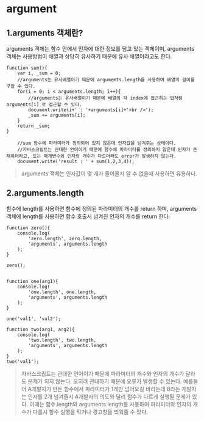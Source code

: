 # argument

## 1.arguments 객체란?

arguments 객체는 함수 안에서 인자에 대한 정보를 담고 있는 객체이며, arguments 객체는 사용방법이 배열과 상당히 유사하기 때문에 유사 배열이라고도 한다. 

```
function sum(){
    var i, _sum = 0;    
    //arguments는 유사배열이기 때문에 argumemts.length를 사용하여 배열의 길이를 구할 수 있다. 
    for(i = 0; i < arguments.length; i++){
        //arguments는 유사배열이기 때문에 배열의 각 index에 접근하는 법처럼 arguments[i] 로 접근할 수 있다.
        document.write(i+' : '+arguments[i]+'<br />');
        _sum += arguments[i];
    }   
    return _sum;
}

    //sum 함수에 파라미터가 정의되어 있지 않은데 인자값을 넘겨주는 상태이다.
    //자바스크립트는 관대한 언어이기 때문에 함수에 파라미터를 정의하지 않은데 인자가 존재하더라고, 또는 매개변수와 인자의 개수가 다르더라도 error가 발생하지 않는다.
    document.write('result : ' + sum(1,2,3,4));
```

>arguments 객체는 인자값이 몆 개가 들어올지 알 수 없을때 사용하면 유용하다.

## 2.arguments.length

함수에 length를 사용하면 함수에 정의된 파라미터의 개수를 return 하며, arguments 객체에 length를 사용하면 함수 호출시 넘겨진 인자의 개수를 return 한다.


```
function zero(){
    console.log(
        'zero.length', zero.length,
        'arguments', arguments.length
    );
}

zero();
    

function one(arg1){
    console.log(
        'one.length', one.length,
        'arguments', arguments.length
    );
}

one('val1', 'val2');
    
function two(arg1, arg2){
    console.log(
        'two.length', two.length,
        'arguments', arguments.length
    );
}
two('val1');
```

> 자바스크립트는 관대한 언어이기 때문에 파라미터의 개수와 인자의 개수가 달라도 문제가 되지 않는다. 오히려 관대하기 때문에 오류가 발생할 수 있는다. 예를들어 A개발자가 만든 함수에서 파라미터가 1개만 넘어오길 바라는데 B라는 개발자는 인자를 2개 넘겨줄시 A개발자의 의도와 달리 함수가 다르게 실행될 문제가 있다. 이때는 함수.length와 arguments.length를 사용하여 파라미터와 인자의 개수가 다를시 함수 실행을 막거나 경고창을 띄워줄 수 있다.